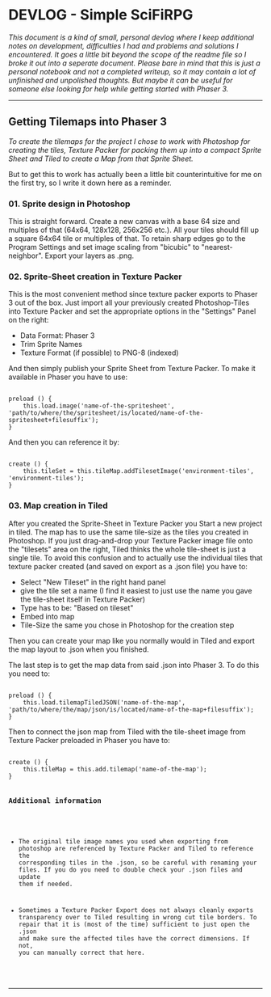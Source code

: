# DEVLOG - Simple SciFiRPG

*This document is a kind of small, personal devlog where I keep additional notes on development, difficulties I had and problems and solutions I encountered. It goes a little bit beyond the scope of the readme file so I broke it out into a seperate document. Please bare in mind that this is just a personal notebook and not a completed writeup, so it may contain a lot of unfinished and unpolished thoughts.*
*But maybe it can be useful for someone else looking for help while getting started with Phaser 3.*

----

## Getting Tilemaps into Phaser 3

*To create the tilemaps for the project I chose to work with Photoshop for creating the tiles, Texture Packer for packing them up into a compact Sprite Sheet and Tiled to create a Map from that Sprite Sheet.*

But to get this to work has actually been a little bit counterintuitive for me on the first try, so I write it down here as a reminder.

### 01. Sprite design in Photoshop

This is straight forward. Create a new canvas with a base 64 size and multiples of that (64x64, 128x128, 256x256 etc.). All your tiles should fill up a square 64x64 tile or multiples of that. To retain sharp edges go to the Program Settings and set image scaling from "bicubic" to "nearest-neighbor". Export your layers as .png.

### 02. Sprite-Sheet creation in Texture Packer

This is the most convenient method since texture packer exports to Phaser 3 out of the box. Just import all your previously created Photoshop-Tiles into Texture Packer and set the appropriate options in the "Settings" Panel on the right:

- Data Format: Phaser 3
- Trim Sprite Names 
- Texture Format (if possible) to PNG-8 (indexed)

And then simply publish your Sprite Sheet from Texture Packer. To make it available in Phaser you have to use:

<code>
preload () {
    this.load.image('name-of-the-spritesheet', 'path/to/where/the/spritesheet/is/located/name-of-the-spritesheet+filesuffix');
}
</code>

And then you can reference it by:

<code>
create () { 
    this.tileSet = this.tileMap.addTilesetImage('environment-tiles', 'environment-tiles');
}
</code>

### 03. Map creation in Tiled

After you created the Sprite-Sheet in Texture Packer you Start a new project in tiled. The map has to use the same tile-size as the tiles you created in Photoshop. 
If you just drag-and-drop your Texture Packer image file onto the "tilesets" area on the right, Tiled thinks the whole tile-sheet is just a single tile. To avoid this confusion and to actually use the individual tiles that texture packer created (and saved on export as a .json file) you have to:

- Select "New Tileset" in the right hand panel
- give the tile set a name (I find it easiest to just use the name you gave the tile-sheet itself in Texture Packer)
- Type has to be: "Based on tileset"
- Embed into map
- Tile-Size the same you chose in Photoshop for the creation step

Then you can create your map like you normally would in Tiled and export the map layout to .json when you finished.

The last step is to get the map data from said .json into Phaser 3. To do this you need to:

<code> 
preload () {
    this.load.tilemapTiledJSON('name-of-the-map', 'path/to/where/the/map/json/is/located/name-of-the-map+filesuffix');
}
</code>

Then to connect the json map from Tiled with the tile-sheet image from Texture Packer preloaded in Phaser you have to:

<code>
create () {
    this.tileMap = this.add.tilemap('name-of-the-map');
}

### Additional information

- The original tile image names you used when exporting from photoshop are referenced by Texture Packer and Tiled to reference the corresponding tiles in the .json, so be careful with renaming your files. If you do you need to double check your .json files and update them if needed.

- Sometimes a Texture Packer Export does not always cleanly exports transparency over to Tiled resulting in wrong cut tile borders. To repair that it is (most of the time) sufficient to just open the .json and make sure the affected tiles have the correct dimensions. If not, you can manually correct that here. 

----
